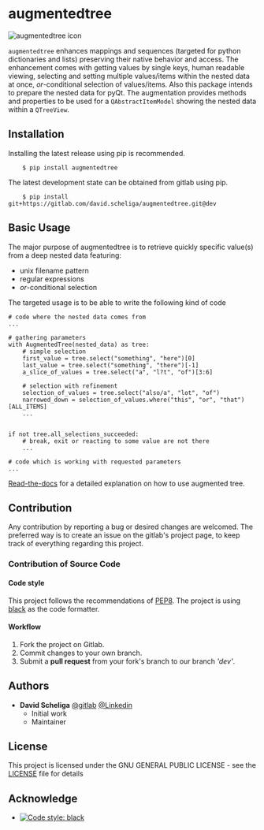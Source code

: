 # augmentedtree

![augmentedtree icon](https://gitlab.com/david.scheliga/augmentedtree/raw/dev/docs/resources/augmentedtree-icon.png "Circle, square, triangle and lines.")

`augmentedtree` enhances mappings and sequences (targeted for python
dictionaries and lists) preserving their native behavior and access.
The enhancement comes with getting values by single keys, human readable
viewing, selecting and setting multiple values/items within the nested
data at once, *or*-conditional selection of values/items. Also this package
intends to prepare the nested data for pyQt. The augmentation provides
methods and properties to be used for a `QAbstractItemModel` showing
the nested data within a `QTreeView`.

## Installation

Installing the latest release using pip is recommended.

```` shell script
    $ pip install augmentedtree
````

The latest development state can be obtained from gitlab using pip.

```` shell script
    $ pip install git+https://gitlab.com/david.scheliga/augmentedtree.git@dev
````

## Basic Usage
The major purpose of augmentedtree is to retrieve quickly specific value(s) from a deep
nested data featuring:

- unix filename pattern
- regular expressions
- *or*-conditional selection

The targeted usage is to be able to write the following kind of code

````
# code where the nested data comes from
...

# gathering parameters
with AugmentedTree(nested_data) as tree:
    # simple selection
    first_value = tree.select("something", "here")[0]
    last_value = tree.select("something", "there")[-1]
    a_slice_of_values = tree.select("a", "l?t", "of")[3:6]

    # selection with refinement
    selection_of_values = tree.select("also/a", "lot", "of")
    narrowed_down = selection_of_values.where("this", "or", "that")[ALL_ITEMS]
    ...


if not tree.all_selections_succeeded:
    # break, exit or reacting to some value are not there
    ...

# code which is working with requested parameters       
...
````

[Read-the-docs](https://dicthandling.readthedocs.io/en/latest/) for a detailed 
explanation on how to use augmented tree.

## Contribution

Any contribution by reporting a bug or desired changes are welcomed. The preferred 
way is to create an issue on the gitlab's project page, to keep track of everything 
regarding this project.

### Contribution of Source Code
#### Code style
This project follows the recommendations of [PEP8](https://www.python.org/dev/peps/pep-0008/).
The project is using [black](https://github.com/psf/black) as the code formatter.

#### Workflow

1. Fork the project on Gitlab.
2. Commit changes to your own branch.
3. Submit a **pull request** from your fork's branch to our branch *'dev'*.

## Authors

* **David Scheliga** 
    [@gitlab](https://gitlab.com/david.scheliga)
    [@Linkedin](https://www.linkedin.com/in/david-scheliga-576984171/)
    - Initial work
    - Maintainer

## License

This project is licensed under the GNU GENERAL PUBLIC LICENSE - see the
[LICENSE](LICENSE) file for details

## Acknowledge

- [![Code style: black](https://img.shields.io/badge/code%20style-black-000000.svg)](https://github.com/psf/black)
